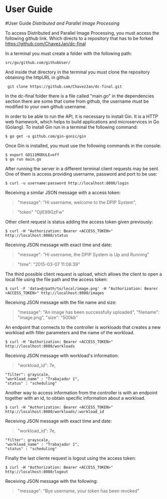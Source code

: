 # User Guide

#User Guide
_Distributed and Parallel Image Processing_

To access Distributed and Parallel Image Processing, you must access the following github link. Which directs to a repository that has to be forked
https://github.com/ChavezJan/dc-final

In a terminal you must create a folder with the following path:

    src/go/github.com/githubUser/

And inside that directory in the terminal you must clone the repository obtaining the httpURL in github

     git clone https://github.com/ChavezJan/dc-final.git

In the dc-final folder there is a file called "main.go" in the dependencies section there are some that come from github, the username must be modified to your own github username.

In order to be able to run the API, it is necessary to install Gin. It is a HTTP web framework, which helps to build applications and microservices in Go (Golang). To install Gin run in a terminal the following command:

    $ go get -u github.com/gin-gonic/gin

Once Gin is installed, you must use the following commands in the console:

    $ export GO111MODULE=off
    $ go run main.go

After running the server in a different terminal client requests may be sent. One of them is access providing username, password and port to be use:

    $ curl -u username:password http://localhost:8080/login

Receiving a similar JSON message with a access token:

> "message": "Hi username, welcome to the DPIP System",

> "token" "OjIE89GzFw"

Other client request is status adding the access token given previously:

    $ curl -H "Authorization: Bearer <ACCESS_TOKEN>" http://localhost:8080/status

Receiving JSON message with exact time and date:

> "message": "Hi username, the DPIP System is Up and Running"

> "time": "2015-03-07 11:06:39"

The third possible client request is upload, which allows the client to open a local file using the file path and the access token:

    $ curl -F 'data=@/path/to/local/image.png' -H "Authorization: Bearer <ACCESS_TOKEN>" http://localhost:8080/images

Receiving JSON message with the file name and size:

> "message": "An image has been successfully uploaded",
> "filename": "image.png",
> "size": "500kb"

An endpoint that connects to the controller is workloads that creates a new workload with filter parameters and the name of the workload.

    $ curl -H "Authorization: Bearer <ACCESS_TOKEN>" http://localhost:8080/workloads

Receiving JSON message with workload's information:

> "workload_id": 7e,

    "filter": grayscale,
    "workload_name" : "Trabajador 1",
    "status" : "scheduling"

Another way to access information from the controller is with an endpoint together with an id, to obtain specific information about a workload.

    $ curl -H "Authorization: Bearer <ACCESS_TOKEN>" http://localhost:8080/workloads/:workload_id

Receiving JSON message with exact time and date:

> "workload_id": 7e,

    "filter": grayscale,
    "workload_name" : "Trabajador 1",
    "status" : "scheduling"

Finally the last cliente request is logout using the access token:

    $ curl -H "Authorization: Bearer <ACCESS_TOKEN>" http://localhost:8080/logout

Receiving JSON message with the following:

> "message": "Bye username, your token has been revoked"
